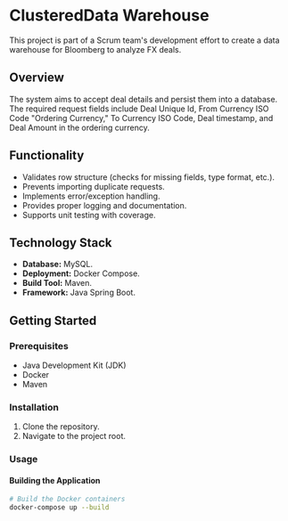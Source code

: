 # ClusteredData Warehouse

This project is part of a Scrum team's development effort to create a data warehouse for Bloomberg to analyze FX deals.

## Overview

The system aims to accept deal details and persist them into a database. The required request fields include Deal Unique Id, From Currency ISO Code "Ordering Currency," To Currency ISO Code, Deal timestamp, and Deal Amount in the ordering currency.

## Functionality

- Validates row structure (checks for missing fields, type format, etc.).
- Prevents importing duplicate requests.
- Implements error/exception handling.
- Provides proper logging and documentation.
- Supports unit testing with coverage.

## Technology Stack

- **Database:** MySQL.
- **Deployment:** Docker Compose.
- **Build Tool:** Maven.
- **Framework:** Java Spring Boot.

## Getting Started

### Prerequisites

- Java Development Kit (JDK)
- Docker
- Maven

### Installation

1. Clone the repository.
2. Navigate to the project root.

### Usage

#### Building the Application

```bash
# Build the Docker containers
docker-compose up --build
